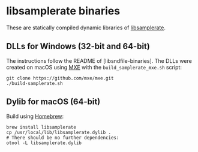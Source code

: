 # libsamplerate binaries

These are statically compiled dynamic libraries of
[libsamplerate](http://www.mega-nerd.com/libsamplerate/).

## DLLs for Windows (32-bit and 64-bit)

The instructions follow the README of [libsndfile-binaries]. The DLLs were
created on macOS using [MXE](http://mxe.cc) with the `build_samplerate_mxe.sh`
script:

    git clone https://github.com/mxe/mxe.git
    ./build-samplerate.sh

## Dylib for macOS (64-bit)

Build using [Homebrew](http://brew.sh/):

    brew install libsamplerate
    cp /usr/local/lib/libsamplerate.dylib .
    # There should be no further dependencies:
    otool -L libsamplerate.dylib
